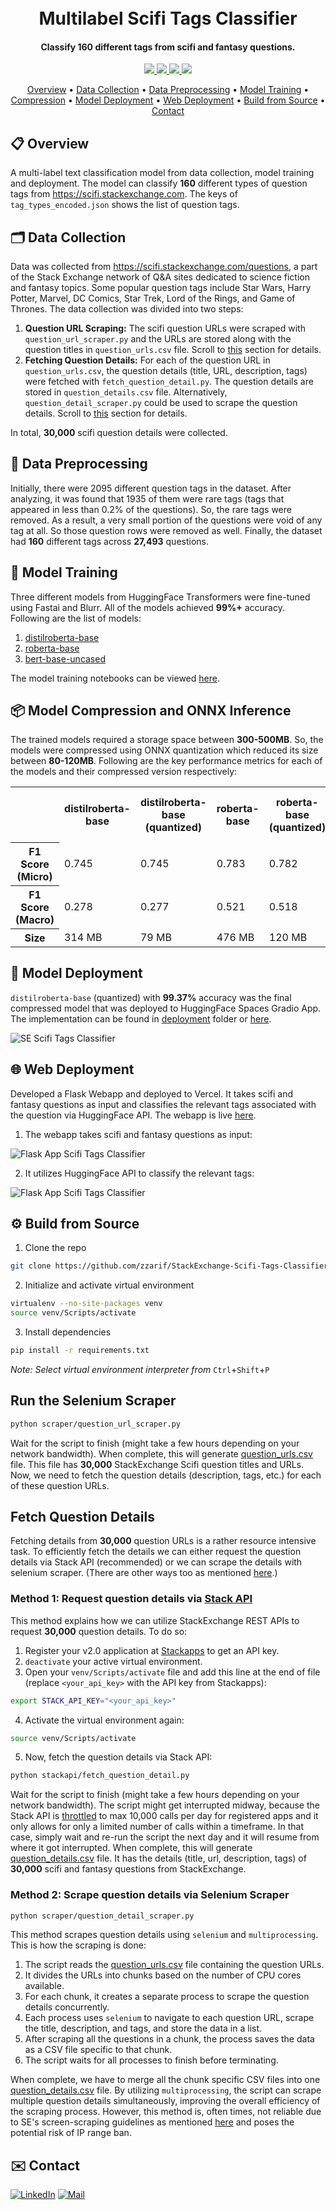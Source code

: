 <h1 align="center">
  <br>
  <!-- <a href="http://www.amitmerchant.com/electron-markdownify"><img src="https://raw.githubusercontent.com/amitmerchant1990/electron-markdownify/master/app/img/markdownify.png" alt="Markdownify" width="200"></a>
  <br> -->
  Multilabel Scifi Tags Classifier
  <br>
</h1>

<h4 align="center">Classify 160 different tags from scifi and fantasy questions.</h4>

<p align="center">
  <!-- <a href="https://badge.fury.io/js/electron-markdownify">
    <img src="https://badge.fury.io/js/electron-markdownify.svg"
         alt="Gitter">
  </a>
  <a href="https://gitter.im/amitmerchant1990/electron-markdownify"><img src="https://badges.gitter.im/amitmerchant1990/electron-markdownify.svg"></a> -->
  <!-- <a href="">
      <img src="https://img.shields.io/badge/website-online-blue.svg">
  </a> -->
  <a href="https://github.com/zzarif/StackExchange-Scifi-Tags-Classifier">
    <img src="https://img.shields.io/github/last-commit/zzarif/StackExchange-Scifi-Tags-Classifier">
  </a>
  <a href="https://www.kaggle.com/datasets/zibranzarif/multilabel-scifi-tags-classifier-dataset">
    <img src="https://img.shields.io/badge/dataset-kaggle-blue.svg">
  </a>
  <a href="https://multilabel-scifi-tags-classifier.vercel.app">
    <img src="https://img.shields.io/badge/website-online-red.svg">
  </a>
  <a href="https://opensource.org/licenses/MIT">
    <img src="https://img.shields.io/badge/license-MIT-yellow.svg">
  </a>

</p>

<p align="center">
  <a href="#-overview">Overview</a> •
  <a href="#%EF%B8%8F-data-collection">Data Collection</a> •
  <a href="#-data-preprocessing">Data Preprocessing</a> •
  <a href="#-model-training">Model Training</a> •
  <a href="#-model-compression-and-onnx-inference">Compression</a> •
  <a href="#-model-deployment">Model Deployment</a> •
  <a href="#-web-deployment">Web Deployment</a> •
  <a href="#%EF%B8%8F-build-from-source">Build from Source</a> •
  <a href="#%EF%B8%8F-contact">Contact</a>
</p>

## 📋 Overview

A multi-label text classification model from data collection, model training and deployment. The model can classify **160** different types of question tags from https://scifi.stackexchange.com. The keys of `tag_types_encoded.json` shows the list of question tags.

## 🗂️ Data Collection

Data was collected from https://scifi.stackexchange.com/questions, a part of the Stack Exchange network of Q&A sites dedicated to science fiction and fantasy topics. Some popular question tags include Star Wars, Harry Potter, Marvel, DC Comics, Star Trek, Lord of the Rings, and Game of Thrones. The data collection was divided into two steps:

1. **Question URL Scraping:** The scifi question URLs were scraped with `question_url_scraper.py` and the URLs are stored along with the question titles in `question_urls.csv` file. Scroll to [this](#run-the-selenium-scraper) section for details.
2. **Fetching Question Details:** For each of the question URL in `question_urls.csv`, the question details (title, URL, description, tags) were fetched with `fetch_question_detail.py`. The question details are stored in `question_details.csv` file. Alternatively, `question_detail_scraper.py` could be used to scrape the question details. Scroll to [this](#fetch-question-details) section for details.

In total, **30,000** scifi question details were collected.

## 🔄 Data Preprocessing

Initially, there were 2095 different question tags in the dataset. After analyzing, it was found that 1935 of them were rare tags (tags that appeared in less than 0.2% of the questions). So, the rare tags were removed. As a result, a very small portion of the questions were void of any tag at all. So those question rows were removed as well. Finally, the dataset had **160** different tags across **27,493** questions.

## 💪 Model Training

Three different models from HuggingFace Transformers were fine-tuned using Fastai and Blurr. All of the models achieved **99%+** accuracy. Following are the list of models:

1. [distilroberta-base](https://huggingface.co/distilbert/distilroberta-base)
2. [roberta-base](https://huggingface.co/FacebookAI/roberta-base)
3. [bert-base-uncased](https://huggingface.co/google-bert/bert-base-uncased)

The model training notebooks can be viewed [here](notebooks/).

## 📦 Model Compression and ONNX Inference

The trained models required a storage space between **300-500MB**. So, the models were compressed using ONNX quantization which reduced its size between **80-120MB**. Following are the key performance metrics for each of the models and their compressed version respectively:

<table>
<tr>
    <th></th>
    <th>distilroberta-base</th>
    <th>distilroberta-base (quantized)</th>
    <th>roberta-base</th>
    <th>roberta-base (quantized)</th>
    <th>bert-base-uncased</th>
    <th>bert-base-uncased (quantized)</th>
</tr>
<tr>
    <th>F1 Score (Micro)</th>
    <td>0.745</td>
    <td>0.745</td>
    <td>0.783</td>
    <td>0.782</td>
    <td>0.715</td>
    <td>0.717</td>
</tr>
<tr>
    <th>F1 Score (Macro)</th>
    <td>0.278</td>
    <td>0.277</td>
    <td>0.521</td>
    <td>0.518</td>
    <td>0.146</td>
    <td>0.15</td>
</tr>
<tr>
    <th>Size</th>
    <td>314 MB</td>
    <td>79 MB</td>
    <td>476 MB</td>
    <td>120 MB</td>
    <td>419 MB</td>
    <td>105 MB</td>
</tr>
</table>

## 🤗 Model Deployment

`distilroberta-base` (quantized) with **99.37%** accuracy was the final compressed model that was deployed to HuggingFace Spaces Gradio App. The implementation can be found in [deployment](deployment) folder or [here](https://huggingface.co/spaces/zzarif/Multilabel-Scifi-Tags-Classifier).

![SE Scifi Tags Classifier](deployment/hf_model_deployed.png)

## 🌐 Web Deployment

Developed a Flask Webapp and deployed to Vercel. It takes scifi and fantasy questions as input and classifies the relevant tags associated with the question via HuggingFace API. The webapp is live [here](https://multilabel-scifi-tags-classifier.vercel.app/).

1. The webapp takes scifi and fantasy questions as input:

![Flask App Scifi Tags Classifier](deployment/web_deployed_model0.png)

2. It utilizes HuggingFace API to classify the relevant tags:

![Flask App Scifi Tags Classifier](deployment/web_deployed_model1.png)

## ⚙️ Build from Source

1. Clone the repo

```bash
git clone https://github.com/zzarif/StackExchange-Scifi-Tags-Classifier.git
```

2. Initialize and activate virtual environment

```bash
virtualenv --no-site-packages venv
source venv/Scripts/activate
```

3. Install dependencies

```bash
pip install -r requirements.txt
```

_Note: Select virtual environment interpreter from_ `Ctrl`+`Shift`+`P`

## Run the Selenium Scraper

```bash
python scraper/question_url_scraper.py
```

Wait for the script to finish (might take a few hours depending on your network bandwidth). When complete, this will generate [question_urls.csv](data/question_urls.csv) file. This file has **30,000** StackExchange Scifi question titles and URLs. Now, we need to fetch the question details (description, tags, etc.) for each of these question URLs.

## Fetch Question Details

Fetching details from **30,000** question URLs is a rather resource intensive task. To efficiently fetch the details we can either request the question details via Stack API (recommended) or we can scrape the details with selenium scraper. (There are other ways too as mentioned [here](https://stackoverflow.com/a/40017359/23817375).)

### Method 1: Request question details via [Stack API](https://api.stackexchange.com/)

This method explains how we can utilize StackExchange REST APIs to request **30,000** question details. To do so:

1. Register your v2.0 application at [Stackapps](https://stackapps.com/apps/oauth/register) to get an API key.
2. `deactivate` your active virtual environment.
3. Open your `venv/Scripts/activate` file and add this line at the end of file (replace `<your_api_key>` with the API key from Stackapps):

```bash
export STACK_API_KEY="<your_api_key>"
```

4. Activate the virtual environment again:

```bash
source venv/Scripts/activate
```

5. Now, fetch the question details via Stack API:

```bash
python stackapi/fetch_question_detail.py
```

Wait for the script to finish (might take a few hours depending on your network bandwidth). The script might get interrupted midway, because the Stack API is [throttled](https://api.stackexchange.com/docs/throttle) to max 10,000 calls per day for registered apps and it only allows for only a limited number of calls within a timeframe. In that case, simply wait and re-run the script the next day and it will resume from where it got interrupted. When complete, this will generate [question_details.csv](data/question_details.csv) file. It has the details (title, url, description, tags) of **30,000** scifi and fantasy questions from StackExchange.

### Method 2: Scrape question details via Selenium Scraper

```bash
python scraper/question_detail_scraper.py
```

This method scrapes question details using `selenium` and `multiprocessing`. This is how the scraping is done:

1. The script reads the [question_urls.csv](data/question_urls.csv) file containing the question URLs.
2. It divides the URLs into chunks based on the number of CPU cores available.
3. For each chunk, it creates a separate process to scrape the question details concurrently.
4. Each process uses `selenium` to navigate to each question URL, scrape the title, description, and tags, and store the data in a list.
5. After scraping all the questions in a chunk, the process saves the data as a CSV file specific to that chunk.
6. The script waits for all processes to finish before terminating.

When complete, we have to merge all the chunk specific CSV files into one [question_details.csv](data/question_details.csv) file. By utilizing `multiprocessing`, the script can scrape multiple question details simultaneously, improving the overall efficiency of the scraping process. However, this method is, often times, not reliable due to SE's screen-scraping guidelines as mentioned [here](https://meta.stackexchange.com/a/446) and poses the potential risk of IP range ban.


## ✉️ Contact

[![LinkedIn](https://img.shields.io/badge/LinkedIn-0077B5?logo=linkedin&logoColor=white)](https://www.linkedin.com/in/zibran-zarif-amio-b82717263/) [![Mail](https://img.shields.io/badge/Gmail-EA4335?logo=gmail&logoColor=fff)](mailto:zibran.zarif.amio@gmail.com)
